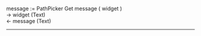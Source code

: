 ﻿message := PathPicker Get message ( widget )   -> widget (Text)   <- message (Text)  ________________________________________________________